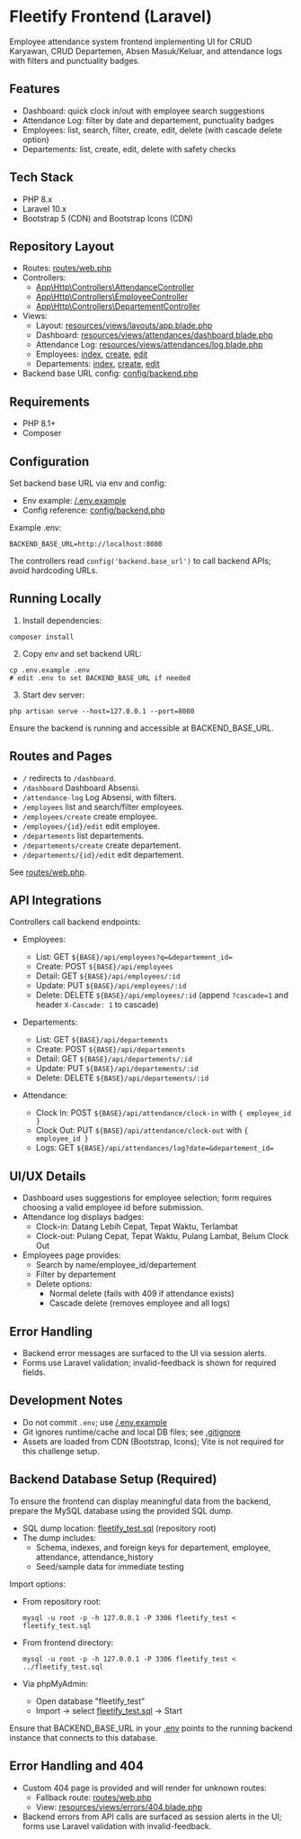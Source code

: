 # Fleetify Frontend (Laravel)

Employee attendance system frontend implementing UI for CRUD Karyawan, CRUD Departemen, Absen Masuk/Keluar, and attendance logs with filters and punctuality badges.

## Features

- Dashboard: quick clock in/out with employee search suggestions
- Attendance Log: filter by date and departement, punctuality badges
- Employees: list, search, filter, create, edit, delete (with cascade delete option)
- Departements: list, create, edit, delete with safety checks

## Tech Stack

- PHP 8.x
- Laravel 10.x
- Bootstrap 5 (CDN) and Bootstrap Icons (CDN)

## Repository Layout

- Routes: [routes/web.php](/fleetify-frontend/routes/web.php)
- Controllers:
  - [App\Http\Controllers\AttendanceController](/fleetify-frontend/app/Http/Controllers/AttendanceController.php)
  - [App\Http\Controllers\EmployeeController](/fleetify-frontend/app/Http/Controllers/EmployeeController.php)
  - [App\Http\Controllers\DepartementController](/fleetify-frontend/app/Http/Controllers/DepartementController.php)
- Views:
  - Layout: [resources/views/layouts/app.blade.php](/fleetify-frontend/resources/views/layouts/app.blade.php)
  - Dashboard: [resources/views/attendances/dashboard.blade.php](/fleetify-frontend/resources/views/attendances/dashboard.blade.php)
  - Attendance Log: [resources/views/attendances/log.blade.php](/fleetify-frontend/resources/views/attendances/log.blade.php)
  - Employees: [index](/fleetify-frontend/resources/views/employees/index.blade.php), [create](fleetify-frontend/resources/views/employees/create.blade.php), [edit](/fleetify-frontend/resources/views/employees/edit.blade.php)
  - Departements: [index](/fleetify-frontend/resources/views/departements/index.blade.php), [create](/fleetify-frontend/resources/views/departements/create.blade.php), [edit](/fleetify-frontend/resources/views/departements/edit.blade.php)
- Backend base URL config: [config/backend.php](/fleetify-frontend/config/backend.php)

## Requirements

- PHP 8.1+
- Composer

## Configuration

Set backend base URL via env and config:

- Env example: [/.env.example](/fleetify-frontend/.env.example)
- Config reference: [config/backend.php](/fleetify-frontend/config/backend.php)

Example .env:

```
BACKEND_BASE_URL=http://localhost:8080
```

The controllers read `config('backend.base_url')` to call backend APIs; avoid hardcoding URLs.

## Running Locally

1) Install dependencies:

```
composer install
```

2) Copy env and set backend URL:

```
cp .env.example .env
# edit .env to set BACKEND_BASE_URL if needed
```

3) Start dev server:

```
php artisan serve --host=127.0.0.1 --port=8000
```

Ensure the backend is running and accessible at BACKEND_BASE_URL.

## Routes and Pages

- `/` redirects to `/dashboard`.
- `/dashboard` Dashboard Absensi.
- `/attendance-log` Log Absensi, with filters.
- `/employees` list and search/filter employees.
- `/employees/create` create employee.
- `/employees/{id}/edit` edit employee.
- `/departements` list departements.
- `/departements/create` create departement.
- `/departements/{id}/edit` edit departement.

See [routes/web.php](/fleetify-frontend/routes/web.php).

## API Integrations

Controllers call backend endpoints:

- Employees:
  - List: GET `${BASE}/api/employees?q=&departement_id=`
  - Create: POST `${BASE}/api/employees`
  - Detail: GET `${BASE}/api/employees/:id`
  - Update: PUT `${BASE}/api/employees/:id`
  - Delete: DELETE `${BASE}/api/employees/:id` (append `?cascade=1` and header `X-Cascade: 1` to cascade)

- Departements:
  - List: GET `${BASE}/api/departements`
  - Create: POST `${BASE}/api/departements`
  - Detail: GET `${BASE}/api/departements/:id`
  - Update: PUT `${BASE}/api/departements/:id`
  - Delete: DELETE `${BASE}/api/departements/:id`

- Attendance:
  - Clock In: POST `${BASE}/api/attendance/clock-in` with `{ employee_id }`
  - Clock Out: PUT `${BASE}/api/attendance/clock-out` with `{ employee_id }`
  - Logs: GET `${BASE}/api/attendances/log?date=&departement_id=`

## UI/UX Details

- Dashboard uses suggestions for employee selection; form requires choosing a valid employee id before submission.
- Attendance log displays badges:
  - Clock-in: Datang Lebih Cepat, Tepat Waktu, Terlambat
  - Clock-out: Pulang Cepat, Tepat Waktu, Pulang Lambat, Belum Clock Out
- Employees page provides:
  - Search by name/employee_id/departement
  - Filter by departement
  - Delete options:
    - Normal delete (fails with 409 if attendance exists)
    - Cascade delete (removes employee and all logs)

## Error Handling

- Backend error messages are surfaced to the UI via session alerts.
- Forms use Laravel validation; invalid-feedback is shown for required fields.

## Development Notes

- Do not commit `.env`; use [/.env.example](/fleetify-frontend/.env.example)
- Git ignores runtime/cache and local DB files; see [.gitignore](fleetify-frontend/.gitignore)
- Assets are loaded from CDN (Bootstrap, Icons); Vite is not required for this challenge setup.

## Backend Database Setup (Required)

To ensure the frontend can display meaningful data from the backend, prepare the MySQL database using the provided SQL dump.

- SQL dump location: [fleetify_test.sql](/../../fleetify_test.sql) (repository root)
- The dump includes:
  - Schema, indexes, and foreign keys for departement, employee, attendance, attendance_history
  - Seed/sample data for immediate testing

Import options:

- From repository root:
  ```
  mysql -u root -p -h 127.0.0.1 -P 3306 fleetify_test < fleetify_test.sql
  ```

- From frontend directory:
  ```
  mysql -u root -p -h 127.0.0.1 -P 3306 fleetify_test < ../fleetify_test.sql
  ```

- Via phpMyAdmin:
  - Open database "fleetify_test"
  - Import → select [fleetify_test.sql](/../../fleetify_test.sql) → Start

Ensure that BACKEND_BASE_URL in your [.env](/fleetify-frontend/.env.example) points to the running backend instance that connects to this database.

## Error Handling and 404

- Custom 404 page is provided and will render for unknown routes:
  - Fallback route: [routes/web.php](/fleetify-frontend/routes/web.php)
  - View: [resources/views/errors/404.blade.php](/fleetify-frontend/resources/views/errors/404.blade.php)
- Backend errors from API calls are surfaced as session alerts in the UI; forms use Laravel validation with invalid-feedback.
